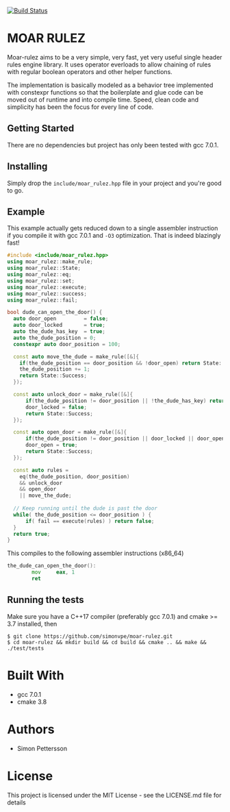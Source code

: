 [![Build Status](http://ec2-54-245-163-75.us-west-2.compute.amazonaws.com/api/badges/simonvpe/moar-rulez/status.svg)](http://ec2-54-202-150-105.us-west-2.compute.amazonaws.com/simonvpe/moar-rulez)

# MOAR RULEZ
Moar-rulez aims to be a very simple, very fast, yet very useful single header rules engine library. It uses operator everloads to allow chaining of rules with regular boolean operators and other helper functions.

The implementation is basically modeled as a behavior tree implemented with constexpr functions so that the boilerplate and glue code can be moved out of runtime and into compile time. Speed, clean code and simplicity has been the focus for every line of code.

## Getting Started ##

There are no dependencies but project has only been tested with gcc 7.0.1.

## Installing ##

Simply drop the `include/moar_rulez.hpp` file in your project and you're good to go.

## Example ##
This example actually gets reduced down to a single assembler instruction if you compile it with gcc 7.0.1 and `-O3` optimization. That is indeed blazingly fast!
```c++
#include <include/moar_rulez.hpp>
using moar_rulez::make_rule;
using moar_rulez::State;
using moar_rulez::eq;
using moar_rulez::set;
using moar_rulez::execute;
using moar_rulez::success;
using moar_rulez::fail;

bool dude_can_open_the_door() {
  auto door_open         = false;
  auto door_locked       = true;
  auto the_dude_has_key  = true;
  auto the_dude_position = 0;
  constexpr auto door_position = 100;

  const auto move_the_dude = make_rule([&]{
    if(the_dude_position == door_position && !door_open) return State::Fail;
    the_dude_position += 1;
    return State::Success;
  });

  const auto unlock_door = make_rule([&]{
      if(the_dude_position != door_position || !the_dude_has_key) return State::Fail;
      door_locked = false;
      return State::Success;
  });

  const auto open_door = make_rule([&]{
      if(the_dude_position != door_position || door_locked || door_open) return State::Fail;
      door_open = true;
      return State::Success;
  });

  const auto rules =
    eq(the_dude_position, door_position) 
    && unlock_door 
    && open_door 
    || move_the_dude;
    
  // Keep running until the dude is past the door
  while( the_dude_position <= door_position ) {
      if( fail == execute(rules) ) return false;
  }
  return true;
}
```

This compiles to the following assembler instructions (x86_64)
```asm
the_dude_can_open_the_door():
        mov     eax, 1
        ret
```

## Running the tests ##
Make sure you have a C++17 compiler (preferably gcc 7.0.1) and cmake >= 3.7 installed, then
```
$ git clone https://github.com/simonvpe/moar-rulez.git
$ cd moar-rulez && mkdir build && cd build && cmake .. && make && ./test/tests
```
# Built With #
* gcc 7.0.1
* cmake 3.8

# Authors #
* Simon Pettersson

# License #
This project is licensed under the MIT License - see the LICENSE.md file for details
